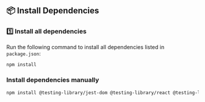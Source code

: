 ## 📦 Install Dependencies

### 1️⃣ Install all dependencies  
Run the following command to install all dependencies listed in `package.json`:  

```sh
npm install
```
### Install dependencies manually
```sh
npm install @testing-library/jest-dom @testing-library/react @testing-library/user-event axios bootstrap chart.js cors qrcode.react react react-chartjs-2 react-dom react-icons react-qr react-router-dom react-scripts react-toastify toastify web-vitals
```
